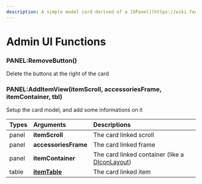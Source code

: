 ```yaml
---
description: A simple model card derived of a [DPanel](https://wiki.facepunch.com/gmod/DPanel)
---
```

# Admin UI Functions

### PANEL:RemoveButton()
Delete the buttons at the right of the card

### PANEL:AddItemView(itemScroll, accessoriesFrame, itemContainer, tbl)
Setup the card model, and add some informations on it

| Types | Arguments | Descriptions |
| :--- | :--- | :--- |
| panel | **itemScroll** | The card linked scroll |
| panel | **accessoriesFrame** | The card linked frame |
| panel | **itemContainer** | The card linked container (like a [DIconLayout](https://wiki.facepunch.com/gmod/DIconLayout)) |
| table | **[itemTable](../../data/itemTable.md)** | The card linked item |